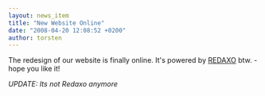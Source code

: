 ```yaml
---
layout: news_item
title: "New Website Online"
date: "2008-04-20 12:08:52 +0200"
author: torsten
---
```


The redesign of our website is finally online.
It's powered by [REDAXO](http://www.redaxo.de) btw. - hope you like it!

*UPDATE: Its not Redaxo anymore*